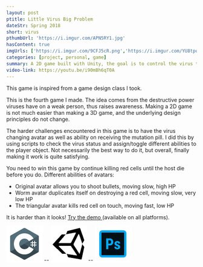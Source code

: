 ```yaml
---
layout: post
ptitle: Little Virus Big Problem
dateStr: Spring 2018
short: virus
pthumbUrl: 'https://i.imgur.com/APN5RY1.jpg'
hasContent: true
imgUrls: ['https://i.imgur.com/9CFJ5cR.png','https://i.imgur.com/YU8tpqC.png','https://i.imgur.com/dCTenIL.png','https://i.imgur.com/CTtGZ4Z.png']
categories: [project, personal, game]
summary: A 2D game built with Unity, the goal is to control the virus to kill the host and avoid being killed by the white cells.
video-link: https://youtu.be/i90mBh6qT0A
---
```

This game is inspired from a game design class I took.

This is the fourth game I made. The idea comes from the destructive power viruses have on a weak person, thus raises awareness. Making a 2D game is not much easier than making a 3D game, and the underlying design principles do not change.

The harder challenges encountered in this game is to have the virus changing avatar as well as ability on receiving the mutation pill. I did this by using scripts to check the virus status and assign/toggle different abilities to the player object. Not necessarily the best way to do it, but overall, finally making it work is quite satisfying.

You need to win this game by continue killing red cells until the host die before you do. Different abilities of avatars:
* Original avatar allows you to shoot bullets, moving slow, high HP
* Worm avatar duplicates itself on destroying a red cell, moving slow, very low HP
* The triangular avatar kills red cell on touch, moving fast, low HP

It is harder than it looks! [Try the demo ](https://drive.google.com/open?id=1A8xxPGN4XLqyEyLtZJMZQpiH-2n_Bvig) (available on all platforms).

![C# Logo](/assets/logos/c-sharp.png) -- ![Unity Logo](/assets/logos/unity.png) -- ![Adobe Photoshop Logo](/assets/logos/photoshop.png)
